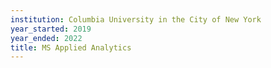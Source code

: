 ```yaml
---
institution: Columbia University in the City of New York
year_started: 2019
year_ended: 2022
title: MS Applied Analytics
---
```

